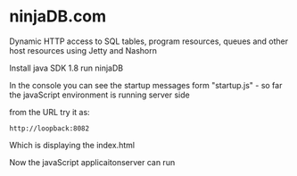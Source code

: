 # ninjaDB.com
Dynamic HTTP access to SQL tables, program resources, queues and other host resources using Jetty and Nashorn

Install java SDK 1.8
run ninjaDB

In the console you can see the startup messages form "startup.js" - so far the javaScript environment is running server side
 

from the URL try it as:

	http://loopback:8082  

Which is displaying the index.html 

Now the javaScript applicaitonserver can run  
